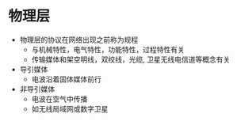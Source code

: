 # 物理层

- 物理层的协议在网络出现之前称为规程
  - 与机械特性，电气特性，功能特性，过程特性有关
  - 传输媒体和架空明线，双绞线，光缆, 卫星无线电信道等概念有关
- 导引媒体
  - 电波沿着固体媒体前行
- 非导引媒体
  - 电波在空气中传播
  - 如无线局域网或数字卫星
	